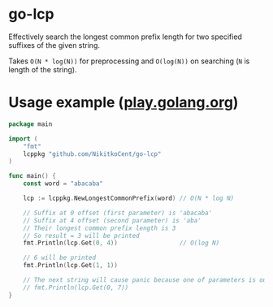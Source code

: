 # go-lcp
Effectively search the longest common prefix length for two specified suffixes of the given string.

Takes `O(N * log(N))` for preprocessing and `O(log(N))` on searching (`N` is length of the string).

# Usage example ([play.golang.org](https://play.golang.org/p/LdcJpaPtGAS))
```go
package main

import (
	"fmt"
	lcppkg "github.com/NikitkoCent/go-lcp"
)

func main() {
	const word = "abacaba"

	lcp := lcppkg.NewLongestCommonPrefix(word) // O(N * log N)

	// Suffix at 0 offset (first parameter) is 'abacaba'
	// Suffix at 4 offset (second parameter) is 'aba'
	// Their longest common prefix length is 3
	// So result = 3 will be printed
	fmt.Println(lcp.Get(0, 4))                 // O(log N)

	// 6 will be printed
	fmt.Println(lcp.Get(1, 1))

	// The next string will cause panic because one of parameters is out of bounds
	// fmt.Println(lcp.Get(0, 7))
}
```
